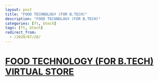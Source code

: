 ```yaml
---
layout: post
title: "FOOD TECHNOLOGY (FOR B.TECH)"
description: "FOOD TECHNOLOGY (FOR B.TECH)"
categories: [ft, btech]
tags: [ft, btech]
redirect_from:
  - /2020/07/20/
---
```

# [FOOD TECHNOLOGY (FOR B.TECH) VIRTUAL STORE](http://wbnr.gnitdigiconclave.com/b/foo-upx-3xu)

